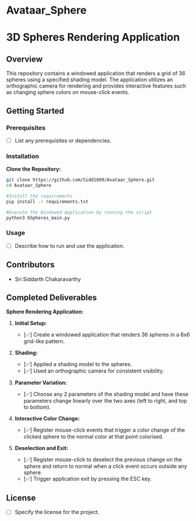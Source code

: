 # Avataar_Sphere


# 3D Spheres Rendering Application

## Overview

This repository contains a windowed application that renders a grid of 36 spheres using a specified shading model. The application utilizes an orthographic camera for rendering and provides interactive features such as changing sphere colors on mouse-click events.

## Getting Started

### Prerequisites
- [ ] List any prerequisites or dependencies.

### Installation

**Clone the Repository:**
   ```bash
   git clone https://github.com/Sidd1609/Avataar_Sphere.git
   cd Avataar_Sphere

   #Install the requirements
   pip install -r requirements.txt

   #Execute the Windowed Application by running the script
   python3 6Spheres_main.py
   ```

### Usage
- [ ] Describe how to run and use the application.

## Contributors
- Sri Siddarth Chakaravarthy


## Completed Deliverables
**Sphere Rendering Application:**
1. **Initial Setup:**
    - [✅] Create a windowed application that renders 36 spheres in a 6x6 grid-like pattern.
2. **Shading:**
    - [✅]  Applied a shading model to the spheres.
    - [✅] Used an orthographic camera for consistent visibility.

3. **Parameter Variation:**
    - [✅] Choose any 2 parameters of the shading model and have these parameters change linearly over the two axes (left to right, and top to bottom).

4. **Interactive Color Change:**
    - [✅] Register mouse-click events that trigger a color change of the clicked sphere to the normal color at that point colorised.

5. **Deselection and Exit:**
    - [✅] Register mouse-click to deselect the previous change on the sphere and return to normal when a click event occurs outside any sphere.
    - [✅] Trigger application exit by pressing the ESC key.

## License

- [ ] Specify the license for the project.

